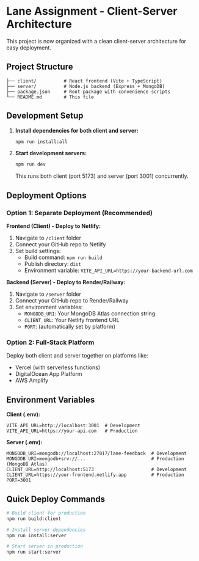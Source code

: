 # Lane Assignment - Client-Server Architecture

This project is now organized with a clean client-server architecture for easy deployment.

## Project Structure

```
├── client/          # React frontend (Vite + TypeScript)
├── server/          # Node.js backend (Express + MongoDB)
├── package.json     # Root package with convenience scripts
└── README.md        # This file
```

## Development Setup

1. **Install dependencies for both client and server:**

   ```bash
   npm run install:all
   ```

2. **Start development servers:**
   ```bash
   npm run dev
   ```
   This runs both client (port 5173) and server (port 3001) concurrently.

## Deployment Options

### Option 1: Separate Deployment (Recommended)

**Frontend (Client) - Deploy to Netlify:**

1. Navigate to `/client` folder
2. Connect your GitHub repo to Netlify
3. Set build settings:
   - Build command: `npm run build`
   - Publish directory: `dist`
   - Environment variable: `VITE_API_URL=https://your-backend-url.com`

**Backend (Server) - Deploy to Render/Railway:**

1. Navigate to `/server` folder
2. Connect your GitHub repo to Render/Railway
3. Set environment variables:
   - `MONGODB_URI`: Your MongoDB Atlas connection string
   - `CLIENT_URL`: Your Netlify frontend URL
   - `PORT`: (automatically set by platform)

### Option 2: Full-Stack Platform

Deploy both client and server together on platforms like:

- Vercel (with serverless functions)
- DigitalOcean App Platform
- AWS Amplify

## Environment Variables

**Client (.env):**

```
VITE_API_URL=http://localhost:3001  # Development
VITE_API_URL=https://your-api.com   # Production
```

**Server (.env):**

```
MONGODB_URI=mongodb://localhost:27017/lane-feedback  # Development
MONGODB_URI=mongodb+srv://...                        # Production (MongoDB Atlas)
CLIENT_URL=http://localhost:5173                     # Development
CLIENT_URL=https://your-frontend.netlify.app         # Production
PORT=3001
```

## Quick Deploy Commands

```bash
# Build client for production
npm run build:client

# Install server dependencies
npm run install:server

# Start server in production
npm run start:server
```
